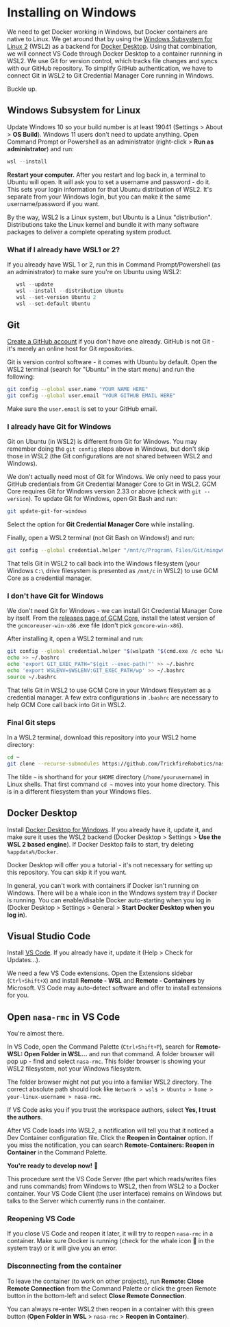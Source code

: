 # Installing on Windows

We need to get Docker working in Windows, but Docker containers are native to Linux. We get around that by using the [Windows Subsystem for Linux 2](https://docs.microsoft.com/en-us/windows/wsl/faq) (WSL2) as a backend for [Docker Desktop](https://www.docker.com/products/docker-desktop). Using that combination, we will connect VS Code through Docker Desktop to a container runnning in WSL2. We use Git for version control, which tracks file changes and syncs with our GitHub repository. To simplify GitHub authentication, we have to connect Git in WSL2 to Git Credential Manager Core running in Windows.

Buckle up.

## Windows Subsystem for Linux
Update Windows 10 so your build number is at least 19041 (Settings > About > **OS Build**). Windows 11 users don't need to update anything. Open Command Prompt or Powershell as an administrator (right-click > **Run as administrator**) and run:
```Powershell
wsl --install
```
**Restart your computer.** After you restart and log back in, a terminal to Ubuntu will open. It will ask you to set a username and password - do it. This sets your login information for that Ubuntu distribution of WSL2. It's separate from your Windows login, but you can make it the same username/password if you want.

By the way, WSL2 is a Linux system, but Ubuntu is a Linux "distribution". Distributions take the Linux kernel and bundle it with many software packages to deliver a complete operating system product.

### What if I already have WSL1 or 2?
If you already have WSL 1 or 2, run this in Command Prompt/Powershell (as an administrator) to make sure you're on Ubuntu using WSL2:
```Powershell
   wsl --update
   wsl --install --distribution Ubuntu
   wsl --set-version Ubuntu 2
   wsl --set-default Ubuntu
```

## Git
[Create a GitHub account](https://github.com/) if you don't have one already. GitHub is not Git - it's merely an online host for Git repositories.

Git is version control software - it comes with Ubuntu by default. Open the WSL2 terminal (search for "Ubuntu" in the start menu) and run the following:
```bash
git config --global user.name "YOUR NAME HERE"
git config --global user.email "YOUR GITHUB EMAIL HERE"
```
Make sure the `user.email` is set to your GitHub email.

### I already have Git for Windows
Git on Ubuntu (in WSL2) is different from Git for Windows. You may remember doing the `git config` steps above in Windows, but don't skip those in WSL2 (the Git configurations are not shared between WSL2 and Windows).

We don't actually need most of Git for Windows. We only need to pass your GitHub credentials from Git Credential Manager Core to Git in WSL2. GCM Core requires Git for Windows version 2.33 or above (check with `git --version`). To update Git for Windows, open Git Bash and run:
```bash
git update-git-for-windows
```
Select the option for **Git Credential Manager Core** while installing.

Finally, open a WSL2 terminal (not Git Bash on Windows!) and run:
```bash
git config --global credential.helper "/mnt/c/Program\ Files/Git/mingw64/libexec/git-core/git-credential-manager-core.exe"
```
That tells Git in WSL2 to call back into the Windows filesystem (your Windows `C:\` drive filesystem is presented as `/mnt/c` in WSL2) to use GCM Core as a credential manager.

### I don't have Git for Windows
We don't need Git for Windows - we can install Git Credential Manager Core by itself. From the [releases page of GCM Core](https://github.com/microsoft/Git-Credential-Manager-Core/releases), install the latest version of the `gcmcoreuser-win-x86` .exe file (don't pick `gcmcore-win-x86`).

After installing it, open a WSL2 terminal and run:
```bash
git config --global credential.helper "$(wslpath "$(cmd.exe /c echo %LocalAppData%\\Programs\\Git Credential Manager Core\\git-credential-manager-core.exe 2>/dev/null)" | sed -e 's/\r//g' -e 's/ /\\ /g')"
echo >> ~/.bashrc
echo 'export GIT_EXEC_PATH="$(git --exec-path)"' >> ~/.bashrc
echo 'export WSLENV=$WSLENV:GIT_EXEC_PATH/wp' >> ~/.bashrc
source ~/.bashrc
```
That tells Git in WSL2 to use GCM Core in your Windows filesystem as a credential manager. A few extra configurations in `.bashrc` are necessary to help GCM Core call back into Git in WSL2.

### Final Git steps
In a WSL2 terminal, download this repository into your WSL2 home directory:
```bash
cd ~
git clone --recurse-submodules https://github.com/TrickfireRobotics/nasa-rmc.git
```
The tilde `~` is shorthand for your `$HOME` directory (`/home/yourusername`) in Linux shells. That first command `cd ~` moves into your home directory. This is in a different filesystem than your Windows files.

## Docker Desktop
Install [Docker Desktop for Windows](https://www.docker.com/products/docker-desktop). If you already have it, update it, and make sure it uses the WSL2 backend (Docker Desktop > Settings > **Use the WSL 2 based engine**). If Docker Desktop fails to start, try deleting `%appdata%/Docker`.

Docker Desktop will offer you a tutorial - it's not necessary for setting up this repository. You can skip it if you want.

In general, you can't work with containers if Docker isn't running on Windows. There will be a whale icon in the Windows system tray if Docker is running. You can enable/disable Docker auto-starting when you log in (Docker Desktop > Settings > General > **Start Docker Desktop when you log in**).

## Visual Studio Code
Install [VS Code](https://code.visualstudio.com/). If you already have it, update it (Help > Check for Updates...).

We need a few VS Code extensions. Open the Extensions sidebar (`Ctrl+Shift+X`) and install **Remote - WSL** and **Remote - Containers** by Microsoft. VS Code may auto-detect software and offer to install extensions for you.

## Open `nasa-rmc` in VS Code
You're almost there.

In VS Code, open the Command Palette (`Ctrl+Shift+P`), search for **Remote-WSL: Open Folder in WSL...** and run that command. A folder browser will pop up - find and select `nasa-rmc`. This folder browser is showing your WSL2 filesystem, not your Windows filesystem.

The folder browser might not put you into a familiar WSL2 directory. The correct absolute path should look like `Network > wsl$ > Ubuntu > home > your-linux-username > nasa-rmc`.

If VS Code asks you if you trust the workspace authors, select **Yes, I trust the authors**.

After VS Code loads into WSL2, a notification will tell you that it noticed a Dev Container configuration file. Click the **Reopen in Container** option. If you miss the notification, you can search **Remote-Containers: Reopen in Container** in the Command Palette.

**You're ready to develop now!** 🥳

This procedure sent the VS Code Server (the part which reads/writes files and runs commands) from Windows to WSL2, then from WSL2 to a Docker container. Your VS Code Client (the user interface) remains on Windows but talks to the Server which currently runs in the container.

### Reopening VS Code
If you close VS Code and reopen it later, it will try to reopen `nasa-rmc` in a container.
Make sure Docker is running (check for the whale icon 🐳 in the system tray) or it will give you an error.

### Disconnecting from the container
To leave the container (to work on other projects), run **Remote: Close Remote Connection** from the Command Palette or click the green Remote button in the bottom-left and select **Close Remote Connection**.

You can always re-enter WSL2 then reopen in a container with this green button (**Open Folder in WSL** > `nasa-rmc` > **Reopen in Container**).